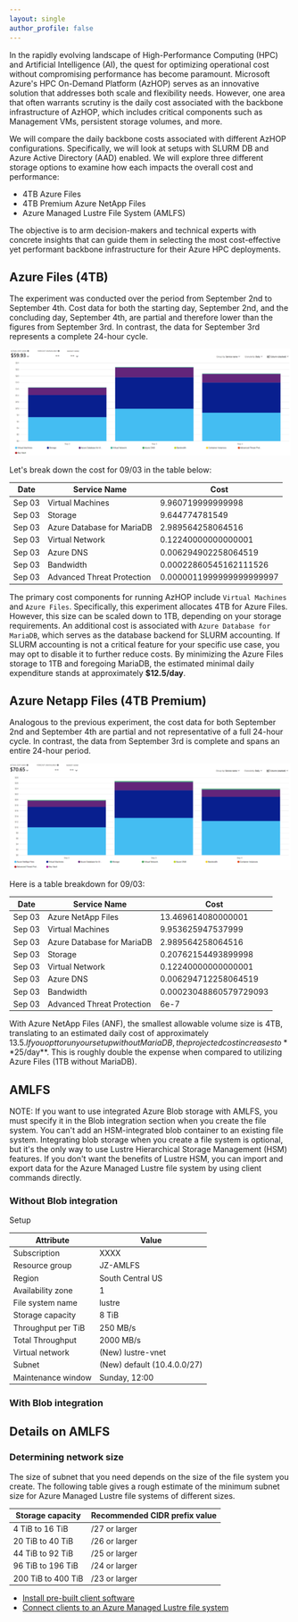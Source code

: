 ```yaml
---
layout: single
author_profile: false
---
```


In the rapidly evolving landscape of High-Performance Computing (HPC) and Artificial Intelligence (AI), the quest for optimizing operational cost without compromising performance has become paramount. Microsoft Azure's HPC On-Demand Platform (AzHOP) serves as an innovative solution that addresses both scale and flexibility needs. However, one area that often warrants scrutiny is the daily cost associated with the backbone infrastructure of AzHOP, which includes critical components such as Management VMs, persistent storage volumes, and more.

We will compare the daily backbone costs associated with different AzHOP configurations. Specifically, we will look at setups with SLURM DB and Azure Active Directory (AAD) enabled. We will explore three different storage options to examine how each impacts the overall cost and performance: 
- 4TB Azure Files
- 4TB Premium Azure NetApp Files
- Azure Managed Lustre File System (AMLFS)  

The objective is to arm decision-makers and technical experts with concrete insights that can guide them in selecting the most cost-effective yet performant backbone infrastructure for their Azure HPC deployments.

## Azure Files (4TB)
The experiment was conducted over the period from September 2nd to September 4th. Cost data for both the starting day, September 2nd, and the concluding day, September 4th, are partial and therefore lower than the figures from September 3rd. In contrast, the data for September 3rd represents a complete 24-hour cycle.   
  
![Figure_1](https://raw.githubusercontent.com/JingchaoZhang/JingchaoZhang.github.io/master/_posts/2023-09-02-figures/AF-daily.png)  
  
Let's break down the cost for 09/03 in the table below:  
  
| Date     | Service Name                 | Cost                |
|----------|------------------------------|---------------------|
| Sep 03   | Virtual Machines            | 9.960719999999998  |
| Sep 03   | Storage                      | 9.644774781549     |
| Sep 03   | Azure Database for MariaDB   | 2.989564258064516  |
| Sep 03   | Virtual Network              | 0.12240000000000001|
| Sep 03   | Azure DNS                    | 0.006294902258064519|
| Sep 03   | Bandwidth                    | 0.00022860545162111526|
| Sep 03   | Advanced Threat Protection   | 0.0000011999999999999997|

The primary cost components for running AzHOP include `Virtual Machines` and `Azure Files`. Specifically, this experiment allocates 4TB for Azure Files. However, this size can be scaled down to 1TB, depending on your storage requirements. An additional cost is associated with `Azure Database for MariaDB`, which serves as the database backend for SLURM accounting. If SLURM accounting is not a critical feature for your specific use case, you may opt to disable it to further reduce costs. By minimizing the Azure Files storage to 1TB and foregoing MariaDB, the estimated minimal daily expenditure stands at approximately **$12.5/day**.

## Azure Netapp Files (4TB Premium)
Analogous to the previous experiment, the cost data for both September 2nd and September 4th are partial and not representative of a full 24-hour cycle. In contrast, the data from September 3rd is complete and spans an entire 24-hour period.  
  
![Figure_3](https://raw.githubusercontent.com/JingchaoZhang/JingchaoZhang.github.io/master/_posts/2023-09-02-figures/ANF-daily.png)  
  
Here is a table breakdown for 09/03:  
  
| Date     | Service Name               | Cost             |
|----------|----------------------------|------------------|
| Sep 03   | Azure NetApp Files         | 13.469614080000001 |
| Sep 03   | Virtual Machines           | 9.953625947537999 |
| Sep 03   | Azure Database for MariaDB | 2.989564258064516 |
| Sep 03   | Storage                    | 0.20762154493899998 |
| Sep 03   | Virtual Network            | 0.12240000000000001 |
| Sep 03   | Azure DNS                  | 0.006294712258064519 |
| Sep 03   | Bandwidth                  | 0.00023048860579729093 |
| Sep 03   | Advanced Threat Protection | 6e-7 |

With Azure NetApp Files (ANF), the smallest allowable volume size is 4TB, translating to an estimated daily cost of approximately $13.5. If you opt to run your setup without MariaDB, the projected cost increases to **$25/day**. This is roughly double the expense when compared to utilizing Azure Files (1TB without MariaDB).  

## AMLFS
NOTE: If you want to use integrated Azure Blob storage with AMLFS, you must specify it in the Blob integration section when you create the file system. You can't add an HSM-integrated blob container to an existing file system. Integrating blob storage when you create a file system is optional, but it's the only way to use Lustre Hierarchical Storage Management (HSM) features. If you don't want the benefits of Lustre HSM, you can import and export data for the Azure Managed Lustre file system by using client commands directly.

### Without Blob integration
Setup  

| Attribute                | Value                           |
|--------------------------|---------------------------------|
| Subscription             | XXXX          |
| Resource group           | JZ-AMLFS                        |
| Region                   | South Central US                |
| Availability zone        | 1                               |
| File system name         | lustre                          |
| Storage capacity         | 8 TiB                           |
| Throughput per TiB       | 250 MB/s                        |
| Total Throughput         | 2000 MB/s                       |
| Virtual network          | (New) lustre-vnet               |
| Subnet                   | (New) default (10.4.0.0/27)      |
| Maintenance window       | Sunday, 12:00                   |

### With Blob integration










## Details on AMLFS
### Determining network size
The size of subnet that you need depends on the size of the file system you create. The following table gives a rough estimate of the minimum subnet size for Azure Managed Lustre file systems of different sizes.
  
| Storage capacity     | Recommended CIDR prefix value |
|----------------------|-------------------------------|
| 4 TiB to 16 TiB      | /27 or larger                 |
| 20 TiB to 40 TiB     | /26 or larger                 |
| 44 TiB to 92 TiB     | /25 or larger                 |
| 96 TiB to 196 TiB    | /24 or larger                 |
| 200 TiB to 400 TiB   | /23 or larger                 |

- [Install pre-built client software](https://learn.microsoft.com/en-us/azure/azure-managed-lustre/client-install?source=recommendations&pivots=centos-7)
- [Connect clients to an Azure Managed Lustre file system](https://learn.microsoft.com/en-us/azure/azure-managed-lustre/connect-clients)
